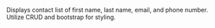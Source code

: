 Displays contact list of first name, last name, email, and phone number. Utilize CRUD and bootstrap for styling.
